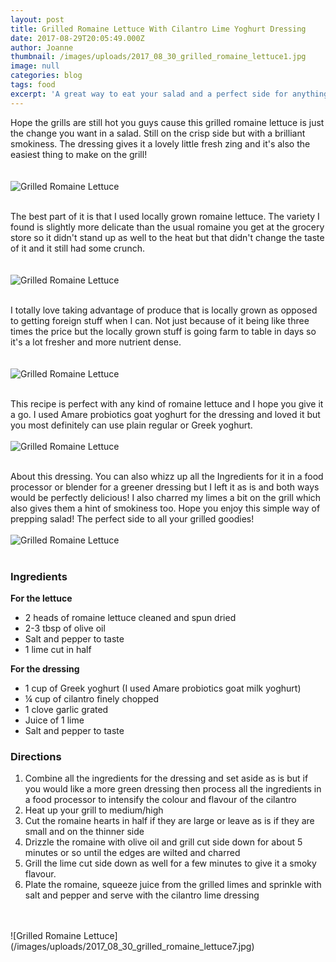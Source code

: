 ```yaml
---
layout: post
title: Grilled Romaine Lettuce With Cilantro Lime Yoghurt Dressing
date: 2017-08-29T20:05:49.000Z
author: Joanne
thumbnail: /images/uploads/2017_08_30_grilled_romaine_lettuce1.jpg
image: null
categories: blog
tags: food
excerpt: 'A great way to eat your salad and a perfect side for anything grilled '
---
```

Hope the grills are still hot you guys cause this grilled romaine lettuce is just the change you want in a salad. Still on the crisp side but with a brilliant smokiness. The dressing gives it a lovely little fresh zing and it's also the easiest thing to make on the grill!  
<br>
<br>
![Grilled Romaine Lettuce](/images/uploads/2017_08_30_grilled_romaine_lettuce2.jpg)
<br>
<br>

The best part of it is that I used locally grown romaine lettuce. The variety I found is slightly more delicate than the usual romaine you get at the grocery store so it didn't stand up as well to the heat but that didn't change the taste of it and it still had some crunch.  
<br>
<br>
![Grilled Romaine Lettuce](/images/uploads/2017_08_30_grilled_romaine_lettuce3.jpg)
<br>
<br>

I totally love taking advantage of produce that is locally grown as opposed to getting foreign stuff when I can. Not just because of it being like three times the price but the locally grown stuff is going farm to table in days so it's a lot fresher and more nutrient dense.  
<br>
<br>
![Grilled Romaine Lettuce](/images/uploads/2017_08_30_grilled_romaine_lettuce4.jpg)
<br>
<br>

This recipe is perfect with any kind of romaine lettuce and I hope you give it a go. I used Amare probiotics goat yoghurt for the dressing and loved it but you most definitely can use plain regular or Greek yoghurt. 
<br>
<br>
![Grilled Romaine Lettuce](/images/uploads/2017_08_30_grilled_romaine_lettuce5.jpg)
<br>
<br>

About this dressing. You can also whizz up all the Ingredients for it in a food processor or blender for a greener dressing but I left it as is and both ways would be perfectly delicious! I also charred my limes a bit on the grill which also gives them a hint of smokiness too. Hope you enjoy this simple way of prepping salad! The perfect side to all your grilled goodies! 
<br>
<br>
![Grilled Romaine Lettuce](/images/uploads/2017_08_30_grilled_romaine_lettuce6.jpg)
<br>
<br>

### Ingredients

**For the lettuce**

* 2 heads of romaine lettuce cleaned and spun dried
* 2-3 tbsp of olive oil
* Salt and pepper to taste
* 1 lime cut in half

**For the dressing**

* 1 cup of Greek​ yoghurt (I used Amare probiotics goat milk yoghurt)
* ¼ cup of cilantro finely chopped
* 1 clove garlic grated
* Juice of 1 lime
* Salt and pepper to taste

### Directions

1. Combine all the ingredients for the dressing and set aside as is but if you would like a more green dressing then process all the ingredients in a food processor to intensify the colour and flavour of the cilantro
2. Heat up your grill to medium/high
3. Cut the romaine hearts in half if they are large or leave as is if they are small and on the thinner side
4. Drizzle the romaine with olive oil and grill cut side down for about 5 minutes or so until the edges are wilted and charred
5. Grill the lime cut side down as well for a few minutes to give it a smoky flavour.
6. Plate the romaine, squeeze ​juice from the grilled limes and sprinkle with salt and pepper and serve with the cilantro lime dressing

<br>
<br>
![Grilled Romaine Lettuce](/images/uploads/2017_08_30_grilled_romaine_lettuce7.jpg)
<br>
<br>



